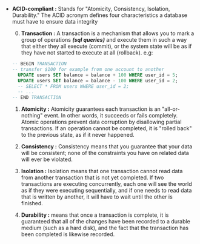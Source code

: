 - **ACID-compliant :** Stands for "Atomicity, Consistency, Isolation, Durability." The ACID acronym defines four characteristics a database must have to ensure data integrity  

  0. **Transaction :** A transaction is a mechanism that allows you to mark a group of operations ***(sql queries)*** and execute them in such a way that either they all execute (commit), or the system state will be as if they have not started to execute at all (rollback).
  e.g:
  ```sql
  -- BEGIN TRANSACTION
  -- transfer $100 for example from one account to another
    UPDATE users SET balance = balance + 100 WHERE user_id = 5;
    UPDATE users SET balance = balance - 100 WHERE user_id = 2;
    -- SELECT * FROM users WHERE user_id = 2;
    -- ...
  -- END TRANSACTION
  ``` 
  1. **Atomicity :** Atomicity guarantees each transaction is an "all-or-nothing" event. In other words, it succeeds or fails completely. Atomic operations prevent data corruption by disallowing partial transactions. If an operation cannot be completed, it is "rolled back" to the previous state, as if it never happened.

  2. **Consistency :** Consistency means that you guarantee that your data will be consistent; none of the constraints you have on related data will ever be violated.

  3. **Isolation :** Isolation means that one transaction cannot read data from another transaction that is not yet completed. If two transactions are executing concurrently, each one will see the world as if they were executing sequentially, and if one needs to read data that is written by another, it will have to wait until the other is finished.

  4. **Durability :** means that once a transaction is complete, it is guaranteed that all of the changes have been recorded to a durable medium (such as a hard disk), and the fact that the transaction has been completed is likewise recorded.
